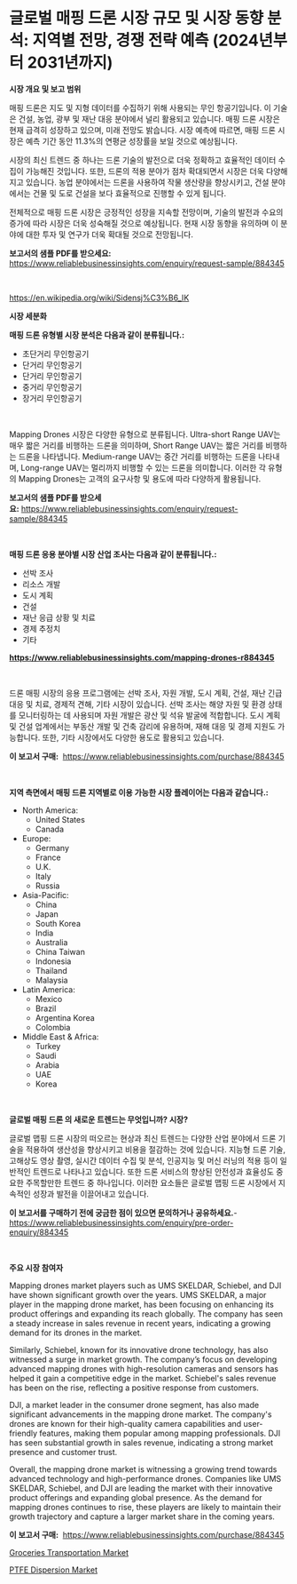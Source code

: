 <p><h1>글로벌 매핑 드론 시장 규모 및 시장 동향 분석: 지역별 전망, 경쟁 전략 예측 (2024년부터 2031년까지)</h1></p><p><strong>시장 개요 및 보고 범위</strong></p>
<p><p>매핑 드론은 지도 및 지형 데이터를 수집하기 위해 사용되는 무인 항공기입니다. 이 기술은 건설, 농업, 광부 및 재난 대응 분야에서 널리 활용되고 있습니다. 매핑 드론 시장은 현재 급격히 성장하고 있으며, 미래 전망도 밝습니다. 시장 예측에 따르면, 매핑 드론 시장은 예측 기간 동안 11.3%의 연평균 성장률을 보일 것으로 예상됩니다.</p><p>시장의 최신 트렌드 중 하나는 드론 기술의 발전으로 더욱 정확하고 효율적인 데이터 수집이 가능해진 것입니다. 또한, 드론의 적용 분야가 점차 확대되면서 시장은 더욱 다양해지고 있습니다. 농업 분야에서는 드론을 사용하여 작물 생산량을 향상시키고, 건설 분야에서는 건물 및 도로 건설을 보다 효율적으로 진행할 수 있게 됩니다.</p><p>전체적으로 매핑 드론 시장은 긍정적인 성장을 지속할 전망이며, 기술의 발전과 수요의 증가에 따라 시장은 더욱 성숙해질 것으로 예상됩니다. 현재 시장 동향을 유의하며 이 분야에 대한 투자 및 연구가 더욱 확대될 것으로 전망됩니다.</p></p>
<p><strong>보고서의 샘플 PDF를 받으세요:</strong> <a href="https://www.reliablebusinessinsights.com/enquiry/request-sample/884345">https://www.reliablebusinessinsights.com/enquiry/request-sample/884345</a></p>
<p>&nbsp;</p>
<p><a href="https://en.wikipedia.org/wiki/Sidensj%C3%B6_IK">https://en.wikipedia.org/wiki/Sidensj%C3%B6_IK</a></p>
<p><strong>시장 세분화</strong></p>
<p><strong>매핑 드론 유형별 시장 분석은 다음과 같이 분류됩니다.:</strong></p>
<p><ul><li>초단거리 무인항공기</li><li>단거리 무인항공기</li><li>단거리 무인항공기</li><li>중거리 무인항공기</li><li>장거리 무인항공기</li></ul></p>
<p>&nbsp;</p>
<p><p>Mapping Drones 시장은 다양한 유형으로 분류됩니다. Ultra-short Range UAV는 매우 짧은 거리를 비행하는 드론을 의미하며, Short Range UAV는 짧은 거리를 비행하는 드론을 나타냅니다. Medium-range UAV는 중간 거리를 비행하는 드론을 나타내며, Long-range UAV는 멀리까지 비행할 수 있는 드론을 의미합니다. 이러한 각 유형의 Mapping Drones는 고객의 요구사항 및 용도에 따라 다양하게 활용됩니다.</p></p>
<p><strong>보고서의 샘플 PDF를 받으세요:</strong>&nbsp;<a href="https://www.reliablebusinessinsights.com/enquiry/request-sample/884345">https://www.reliablebusinessinsights.com/enquiry/request-sample/884345</a></p>
<p>&nbsp;</p>
<p><strong> 매핑 드론 응용 분야별 시장 산업 조사는 다음과 같이 분류됩니다.:</strong></p>
<p><ul><li>선박 조사</li><li>리소스 개발</li><li>도시 계획</li><li>건설</li><li>재난 응급 상황 및 치료</li><li>경제 추정치</li><li>기타</li></ul></p>
<p><strong><a href="https://www.reliablebusinessinsights.com/mapping-drones-r884345">https://www.reliablebusinessinsights.com/mapping-drones-r884345</a></strong></p>
<p>&nbsp;</p>
<p><p>드론 매핑 시장의 응용 프로그램에는 선박 조사, 자원 개발, 도시 계획, 건설, 재난 긴급 대응 및 치료, 경제적 견해, 기타 시장이 있습니다. 선박 조사는 해양 자원 및 환경 상태를 모니터링하는 데 사용되며 자원 개발은 광산 및 석유 발굴에 적합합니다. 도시 계획 및 건설 업계에서는 부동산 개발 및 건축 감리에 유용하며, 재해 대응 및 경제 지원도 가능합니다. 또한, 기타 시장에서도 다양한 용도로 활용되고 있습니다.</p></p>
<p><strong>이 보고서 구매:</strong>&nbsp; <a href="https://www.reliablebusinessinsights.com/purchase/884345">https://www.reliablebusinessinsights.com/purchase/884345</a></p>
<p>&nbsp;</p>
<p><strong>지역 측면에서 매핑 드론 지역별로 이용 가능한 시장 플레이어는 다음과 같습니다.:</strong></p>
<p><ul>
    <li>
        North America:
        <ul>
            <li>United States</li>
            <li>Canada</li>
        </ul>
    </li>
    <li>
        Europe:
        <ul>
            <li>Germany</li>
            <li>France</li>
            <li>U.K.</li>
            <li>Italy</li>
            <li>Russia</li>
        </ul>
    </li>
    <li>
        Asia-Pacific:
        <ul>
            <li>China</li>
            <li>Japan</li>
            <li>South Korea</li>
            <li>India</li>
            <li>Australia</li>
            <li>China Taiwan</li>
            <li>Indonesia</li>
            <li>Thailand</li>
            <li>Malaysia</li>
        </ul>
    </li>
    <li>
        Latin America:
        <ul>
            <li>Mexico</li>
            <li>Brazil</li>
            <li>Argentina Korea</li>
            <li>Colombia</li>
        </ul>
    </li>
    <li>
        Middle East & Africa:
        <ul>
            <li>Turkey</li>
            <li>Saudi</li>
            <li>Arabia</li>
            <li>UAE</li>
            <li>Korea</li>
        </ul>
    </li>
    </ul></p>
<p>&nbsp;</p>
<p><strong>글로벌 매핑 드론 의 새로운 트렌드는 무엇입니까? 시장?</strong></p>
<p><p>글로벌 맵핑 드론 시장의 떠오르는 현상과 최신 트렌드는 다양한 산업 분야에서 드론 기술을 적용하여 생산성을 향상시키고 비용을 절감하는 것에 있습니다. 지능형 드론 기술, 고해상도 영상 촬영, 실시간 데이터 수집 및 분석, 인공지능 및 머신 러닝의 적용 등이 일반적인 트렌드로 나타나고 있습니다. 또한 드론 서비스의 향상된 안전성과 효율성도 중요한 주목할만한 트렌드 중 하나입니다. 이러한 요소들은 글로벌 맵핑 드론 시장에서 지속적인 성장과 발전을 이끌어내고 있습니다.</p></p>
<p><strong>이 보고서를 구매하기 전에 궁금한 점이 있으면 문의하거나 공유하세요.</strong>- <a href="https://www.reliablebusinessinsights.com/enquiry/pre-order-enquiry/884345">https://www.reliablebusinessinsights.com/enquiry/pre-order-enquiry/884345</a></p>
<p>&nbsp;</p>
<p><strong>주요 시장 참여자</strong></p>
<p><p>Mapping drones market players such as UMS SKELDAR, Schiebel, and DJI have shown significant growth over the years. UMS SKELDAR, a major player in the mapping drone market, has been focusing on enhancing its product offerings and expanding its reach globally. The company has seen a steady increase in sales revenue in recent years, indicating a growing demand for its drones in the market.</p><p>Similarly, Schiebel, known for its innovative drone technology, has also witnessed a surge in market growth. The company’s focus on developing advanced mapping drones with high-resolution cameras and sensors has helped it gain a competitive edge in the market. Schiebel's sales revenue has been on the rise, reflecting a positive response from customers.</p><p>DJI, a market leader in the consumer drone segment, has also made significant advancements in the mapping drone market. The company's drones are known for their high-quality camera capabilities and user-friendly features, making them popular among mapping professionals. DJI has seen substantial growth in sales revenue, indicating a strong market presence and customer trust.</p><p>Overall, the mapping drone market is witnessing a growing trend towards advanced technology and high-performance drones. Companies like UMS SKELDAR, Schiebel, and DJI are leading the market with their innovative product offerings and expanding global presence. As the demand for mapping drones continues to rise, these players are likely to maintain their growth trajectory and capture a larger market share in the coming years.</p></p>
<p><strong>이 보고서 구매:</strong>&nbsp;&nbsp;<a href="https://www.reliablebusinessinsights.com/purchase/884345">https://www.reliablebusinessinsights.com/purchase/884345</a></p>
<p><p><a href="https://issuu.com/reportprime-2/docs/groceries-transportation-market-size-2030.pptx">Groceries Transportation Market</a></p><p><a href="https://github.com/joannagoyvaerts/Market-Research-Report-List-3/blob/main/ptfe-dispersion-market.md">PTFE Dispersion Market</a></p></p>